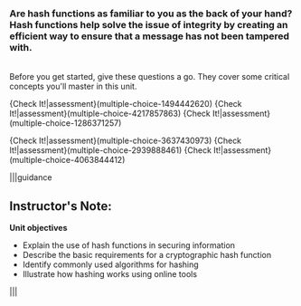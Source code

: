 


### Are hash functions as familiar to you as the back of your hand? Hash functions help solve the issue of integrity by creating an efficient way to ensure that a message has not been tampered with.

<br>
Before you get started, give these questions a go. They cover some critical concepts you'll master in this unit.

{Check It!|assessment}(multiple-choice-1494442620)
{Check It!|assessment}(multiple-choice-4217857863)
{Check It!|assessment}(multiple-choice-1286371257)

{Check It!|assessment}(multiple-choice-3637430973)
{Check It!|assessment}(multiple-choice-2939888461)
{Check It!|assessment}(multiple-choice-4063844412)


|||guidance
 ## Instructor's Note:
 **Unit objectives**
- Explain the use of hash functions in securing information 
 - Describe the basic requirements for a cryptographic hash function
- Identify commonly used algorithms for hashing 
- Illustrate how hashing works using online tools 


|||